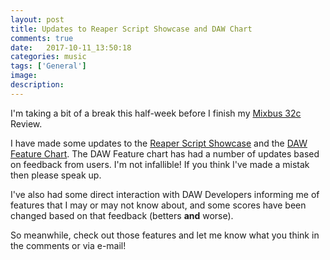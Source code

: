 ```yaml
---
layout: post
title: Updates to Reaper Script Showcase and DAW Chart
comments: true
date:   2017-10-11_13:50:18 
categories: music
tags: ['General']
image:
description:
---
```


I'm taking a bit of a break this half-week before I finish my [Mixbus 32c](http://harrisonconsoles.com/site/mixbus32c.html) Review.

I have made some updates to the [Reaper Script Showcase](/ReaperScripts.html) and the [DAW Feature Chart](/DAW-Chart.html). The DAW Feature chart has had a number of updates based on feedback from users. I'm not infallible! If you think I've made a mistak then please speak up.

I've also had some direct interaction with DAW Developers informing me of features that I may or may not know about, and some scores have been changed based on that feedback (betters **and** worse).

So meanwhile, check out those features and let me know what you think in the comments or via e-mail!

